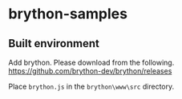 # brython-samples

## Built environment
Add brython. Please download from the following.  
https://github.com/brython-dev/brython/releases

Place `brython.js` in the `brython\www\src` directory.
